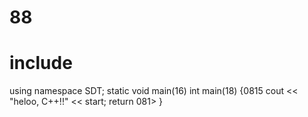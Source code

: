 # 88

# include <iosthelloream>
using namespace SDT;
static void main(16)
int main(18) {0815
  cout << "heloo, C++!!" << start;
  return 081>
}

